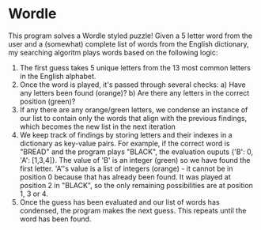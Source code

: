 # Wordle

This program solves a Wordle styled puzzle! Given a 5 letter word from the user and a (somewhat) complete list of words from the English dictionary, my searching algoritm plays words based on the following logic:
1. The first guess takes 5 unique letters from the 13 most common letters in the English alphabet.
2. Once the word is played, it's passed through several checks:
     a) Have any letters been found (orange)?
     b) Are there any letters in the correct position (green)?
3. If any there are any orange/green letters, we condense an instance of our list to contain only the words that align with the previous findings, which becomes the new list in the next iteration
4. We keep track of findings by storing letters and their indexes in a dictionary as key-value pairs. For example, if the correct word is "BREAD" and the program plays "BLACK", the evaluation ouputs {'B': 0, 'A': [1,3,4]}. The value of 'B' is an integer (green) so we have found the first letter. 'A''s value is a list of integers (orange) - it cannot be in position 0 because that has already been found. It was played at position 2 in "BLACK", so the only remaining possibilities are at position 1, 3 or 4.
5. Once the guess has been evaluated and our list of words has condensed, the program makes the next guess. This repeats until the word has been found.
